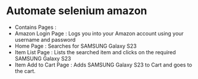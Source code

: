 # Automate selenium amazon
* Contains Pages :
* Amazon Login Page : Logs you into your Amazon account using your username and password
* Home Page : Searches for SAMSUNG Galaxy S23
* Item List Page : Lists the searched item and clicks on the required SAMSUNG Galaxy S23
* Item Add to Cart Page : Adds SAMSUNG Galaxy S23 to Cart and goes to the cart.
